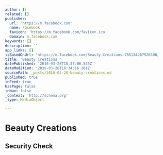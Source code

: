 ```yaml
---
author: []
related: []
publisher:
  url: 'https://m.facebook.com'
  name: Facebook
  favicon: 'https://m.facebook.com/favicon.ico'
  domain: m.facebook.com
keywords: []
description: ''
app_links: []
isBasedOnUrl: 'https://m.facebook.com/Beauty-Creations-755134267920300/?refid=13'
title: 'Beauty Creations '
datePublished: '2016-03-28T18:37:06.545Z'
dateModified: '2016-03-28T18:34:16.261Z'
sourcePath: _posts/2016-03-28-beauty-creations.md
published: true
inFeed: true
hasPage: false
inNav: false
_context: 'http://schema.org'
_type: MediaObject

---
```

# Beauty Creations 

<article style=""><h1>Security Check</h1></article>
